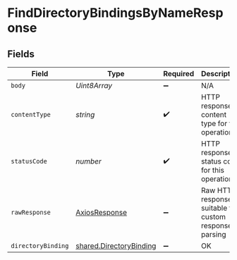 # FindDirectoryBindingsByNameResponse


## Fields

| Field                                                              | Type                                                               | Required                                                           | Description                                                        |
| ------------------------------------------------------------------ | ------------------------------------------------------------------ | ------------------------------------------------------------------ | ------------------------------------------------------------------ |
| `body`                                                             | *Uint8Array*                                                       | :heavy_minus_sign:                                                 | N/A                                                                |
| `contentType`                                                      | *string*                                                           | :heavy_check_mark:                                                 | HTTP response content type for this operation                      |
| `statusCode`                                                       | *number*                                                           | :heavy_check_mark:                                                 | HTTP response status code for this operation                       |
| `rawResponse`                                                      | [AxiosResponse](https://axios-http.com/docs/res_schema)            | :heavy_minus_sign:                                                 | Raw HTTP response; suitable for custom response parsing            |
| `directoryBinding`                                                 | [shared.DirectoryBinding](../../models/shared/directorybinding.md) | :heavy_minus_sign:                                                 | OK                                                                 |